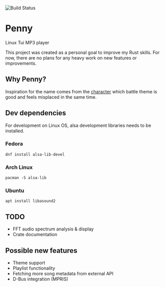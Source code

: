 ![Build Status](https://github.com/Kryszak/penny/actions/workflows/test.yml/badge.svg)
# Penny
Linux Tui MP3 player

This project was created as a personal goal to improve my Rust skills. For now, there are no plans for any heavy work on new features or improvements. 

## Why Penny?
Inspiration for the name comes from the [character](https://bulbapedia.bulbagarden.net/wiki/Penny) which battle theme is good and feels misplaced in the same time. 

## Dev dependencies
For development on Linux OS, alsa development libraries needs to be installed.

### Fedora
```
dnf install alsa-lib-devel
```
### Arch Linux
```
pacman -S alsa-lib
```
### Ubuntu
```
apt install libasound2
```

## TODO
- FFT audio spectrum analysis & display
- Crate documentation

## Possible new features
- Theme support
- Playlist functionality
- Fetching more song metadata from external API
- D-Bus integration (MPRIS)

